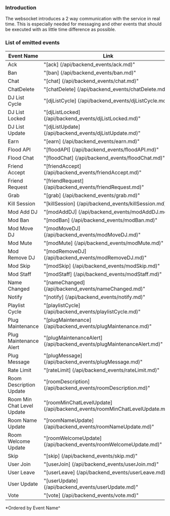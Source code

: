 ### Introduction

The websocket introduces a 2 way communication with the service in real time.
This is especially needed for messaging and other events that should be executed with as little time difference as 
possible.

### List of emitted events

| Event Name                | Link                                                                                          |
|-----------------------    | -------------                                                                                 |
| Ack                       | "[ack]                           (/api/backend_events/ack.md)"                                |
| Ban                       | "[ban]                           (/api/backend_events/ban.md)"                                |
| Chat                      | "[chat]                          (/api/backend_events/chat.md)"                               |
| ChatDelete                | "[chatDelete]                    (/api/backend_events/chatDelete.md)"                         |
| DJ List Cycle             | "[djListCycle]                   (/api/backend_events/djListCycle.md)"                        |
| DJ List Locked            | "[djListLocked]                  (/api/backend_events/djListLocked.md)"                       |
| DJ List Update            | "[djListUpdate]                  (/api/backend_events/djListUpdate.md)"                       |
| Earn                      | "[earn]                          (/api/backend_events/earn.md)"                               |
| Flood API                 | "[floodAPI]                      (/api/backend_events/floodAPI.md)"                           |
| Flood Chat                | "[floodChat]                     (/api/backend_events/floodChat.md)"                          |
| Friend Accept             | "[friendAccept]                  (/api/backend_events/friendAccept.md)"                       |
| Friend Request            | "[friendRequest]                 (/api/backend_events/friendRequest.md)"                      |
| Grab                      | "[grab]                          (/api/backend_events/grab.md)"                               |
| Kill Session              | "[killSession]                   (/api/backend_events/killSession.md)"                        |
| Mod Add DJ                | "[modAddDJ]                      (/api/backend_events/modAddDJ.md)"                           |
| Mod Ban                   | "[modBan]                        (/api/backend_events/modBan.md)"                             |
| Mod Move DJ               | "[modMoveDJ]                     (/api/backend_events/modMoveDJ.md)"                          |
| Mod Mute                  | "[modMute]                       (/api/backend_events/modMute.md)"                            |
| Mod Remove DJ             | "[modRemoveDJ]                   (/api/backend_events/modRemoveDJ.md)"                        |
| Mod Skip                  | "[modSkip]                       (/api/backend_events/modSkip.md)"                            |
| Mod Staff                 | "[modStaff]                      (/api/backend_events/modStaff.md)"                           |
| Name Changed              | "[nameChanged]                   (/api/backend_events/nameChanged.md)"                        |
| Notify                    | "[notify]                        (/api/backend_events/notify.md)"                             |
| Playlist Cycle            | "[playlistCycle]                 (/api/backend_events/playlistCycle.md)"                      |
| Plug Maintenance          | "[plugMaintenance]               (/api/backend_events/plugMaintenance.md)"                    |
| Plug Maintenance Alert    | "[plugMaintenanceAlert]          (/api/backend_events/plugMaintenanceAlert.md)"               |
| Plug Message              | "[plugMessage]                   (/api/backend_events/plugMessage.md)"                        |
| Rate Limit                | "[rateLimit]                     (/api/backend_events/rateLimit.md)"                          |
| Room Description Update   | "[roomDescription]               (/api/backend_events/roomDescription.md)"                    |
| Room Min Chat Level Update| "[roomMinChatLevelUpdate]        (/api/backend_events/roomMinChatLevelUpdate.md)"             |
| Room Name Update          | "[roomNameUpdate]                (/api/backend_events/roomNameUpdate.md)"                     |
| Room Welcome Update       | "[roomWelcomeUpdate]             (/api/backend_events/roomWelcomeUpdate.md)"                  |
| Skip                      | "[skip]                          (/api/backend_events/skip.md)"                               |
| User Join                 | "[userJoin]                      (/api/backend_events/userJoin.md)"                           |
| User Leave                | "[userLeave]                     (/api/backend_events/userLeave.md)"                          |
| User Update               | "[userUpdate]                    (/api/backend_events/userUpdate.md)"                         |
| Vote                      | "[vote]                          (/api/backend_events/vote.md)"                               |

*Ordered by Event Name^